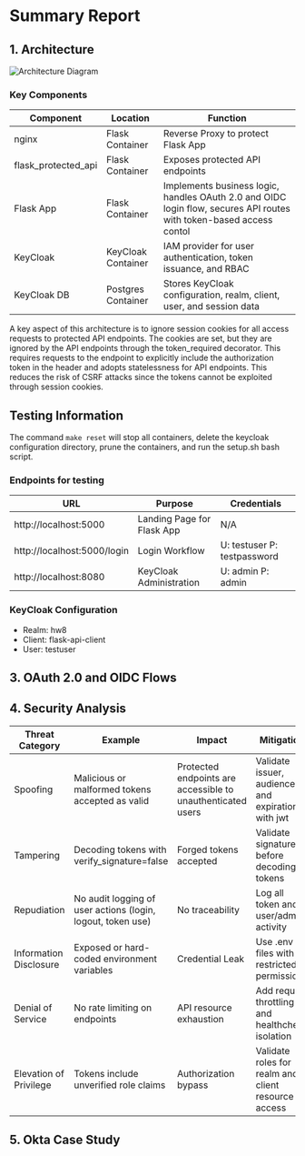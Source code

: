 # Summary Report

## 1. Architecture
![Architecture Diagram](./architecture_diagram.png)

### Key Components
| Component | Location | Function |
|-----------|----------|----------|
| nginx | Flask Container | Reverse Proxy to protect Flask App |
| flask_protected_api | Flask Container | Exposes protected API endpoints |
| Flask App | Flask Container | Implements business logic, handles OAuth 2.0 and OIDC login flow, secures API routes with token-based access contol |
| KeyCloak | KeyCloak Container | IAM provider for user authentication, token issuance, and RBAC |
| KeyCloak DB | Postgres Container | Stores KeyCloak configuration, realm, client, user, and session data |

A key aspect of this architecture is to ignore session cookies for all access requests to protected API endpoints. The cookies are set, but they are ignored by the API endpoints through the token_required decorator. This requires requests to the endpoint to explicitly include the authorization token in the header and adopts statelessness for API endpoints. This reduces the risk of CSRF attacks since the tokens cannot be exploited through session cookies. 

## Testing Information
The command ```make reset``` will stop all containers, delete the keycloak configuration directory, prune the containers, and run the setup.sh bash script.

### Endpoints for testing
| URL | Purpose | Credentials |
|-----|---------|-------------|
| http://localhost:5000 | Landing Page for Flask App | N/A |
| http://localhost:5000/login | Login Workflow | U: testuser P: testpassword |
| http://localhost:8080 | KeyCloak Administration | U: admin P: admin |

### KeyCloak Configuration
* Realm: hw8
* Client: flask-api-client
* User: testuser

## 3. OAuth 2.0 and OIDC Flows


## 4. Security Analysis
| Threat Category | Example | Impact | Mitigation |
|----------------|---------|--------|------------|
| Spoofing | Malicious or malformed tokens accepted as valid | Protected endpoints are accessible to unauthenticated users | Validate issuer, audience, and expiration with jwt |
| Tampering | Decoding tokens with verify_signature=false | Forged tokens accepted | Validate signatures before decoding tokens |
| Repudiation | No audit logging of user actions (login, logout, token use) | No traceability | Log all token and user/admin activity |
| Information Disclosure | Exposed or hard-coded environment variables | Credential Leak | Use .env files with restricted permissions |
| Denial of Service | No rate limiting on endpoints | API resource exhaustion | Add request throttling and healthcheck isolation |
| Elevation of Privilege | Tokens include unverified role claims | Authorization bypass | Validate roles for realm and client resource access |

## 5. Okta Case Study
